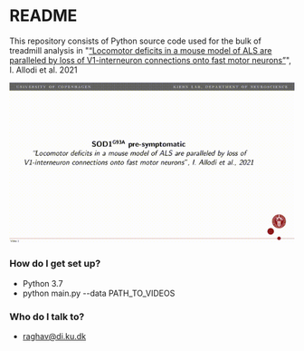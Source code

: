 # README #

This repository consists of Python source code used for the bulk of treadmill analysis in
"[“Locomotor deficits in a mouse model of ALS are paralleled by loss of
V1-interneuron connections onto fast motor neurons”](https://www.biorxiv.org/content/10.1101/2020.06.23.166389v1)", I. Allodi et al. 2021

![Treadmill analysis](utils/analysis.gif)

### How do I get set up? ###

* Python 3.7
* python main.py --data PATH_TO_VIDEOS


### Who do I talk to? ###

* raghav@di.ku.dk

